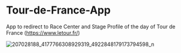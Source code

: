 # Tour-de-France-App

App to redirect to Race Center and Stage Profile of the day of Tour de France (https://www.letour.fr/)

![207028188_4177766308929319_4922848179173794598_n](https://user-images.githubusercontent.com/8333912/123537267-d790f180-d72e-11eb-8af6-aec72ec18a04.jpg)

